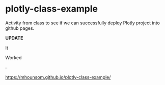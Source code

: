 # plotly-class-example
Activity from class to see if we can successfully deploy Plotly project into github pages.

****UPDATE****

It

Worked

:

https://mhounsom.github.io/plotly-class-example/
